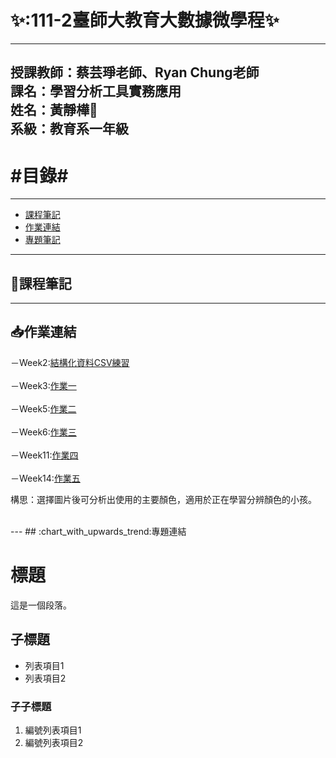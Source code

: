 ✨:111-2臺師大教育大數據微學程:sparkles:
=========================
---
授課教師：蔡芸琤老師、Ryan Chung老師
<br/>課名：學習分析工具實務應用
<br/>姓名：黃靜樺:frog:
<br/>系級：教育系一年級
---
#目錄#
========
---
* [課程筆記](#jump1)
* [作業連結](#jump2)
* [專題筆記](#jump3)

---
## <span id="jump1">:bookmark_tabs:課程筆記</span>
---
## <span id="jump2">:inbox_tray:作業連結</span>
－Week2:[結構化資料CSV練習](https://github.com/tobyright6277/LAT_repo/blob/main/Week2/FirstTest-checkpoint.ipynb)
<br/>
<br/>－Week3:[作業一](https://github.com/tobyright6277/LAT_repo/blob/main/HW1/HW1.ipynb)
<br/>
<br/>－Week5:[作業二](https://github.com/tobyright6277/LAT_repo/blob/main/HW2/HW2.ipynb)
<br/>
<br/>－Week6:[作業三](https://github.com/tobyright6277/LAT_repo/blob/main/HW3/TextMining.ipynb)
<br/>
<br/>－Week11:[作業四](https://github.com/tobyright6277/LAT_repo/tree/main/HW4)
<br/>
<br/>－Week14:[作業五](https://github.com/tobyright6277/LAT_repo/tree/main/HW5)
<p>構思：選擇圖片後可分析出使用的主要顏色，適用於正在學習分辨顏色的小孩。</p>
<br/>
---
## <span id="jump3">:chart_with_upwards_trend:專題連結</span>

# 標題

這是一個段落。

## 子標題

- 列表項目1
- 列表項目2

### 子子標題

1. 編號列表項目1
2. 編號列表項目2
